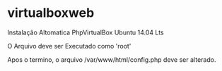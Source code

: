 # virtualboxweb
Instalação Altomatica PhpVirtualBox Ubuntu 14.04 Lts

O Arquivo deve ser Executado como 'root'

Apos o termino, o arquivo /var/www/html/config.php deve ser alterado.
